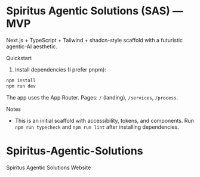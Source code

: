 # Spiritus Agentic Solutions (SAS) — MVP

Next.js + TypeScript + Tailwind + shadcn-style scaffold with a futuristic agentic-AI aesthetic.

Quickstart

1. Install dependencies (I prefer pnpm):

```powershell
npm install
npm run dev
```

The app uses the App Router. Pages: `/` (landing), `/services`, `/process`.

Notes

- This is an initial scaffold with accessibility, tokens, and components. Run `npm run typecheck` and `npm run lint` after installing dependencies.
# Spiritus-Agentic-Solutions
Spiritus Agentic Solutions Website
